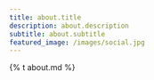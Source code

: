 ```yaml
---
title: about.title
description: about.description
subtitle: about.subtitle
featured_image: /images/social.jpg
---
```


{% t about.md %}
